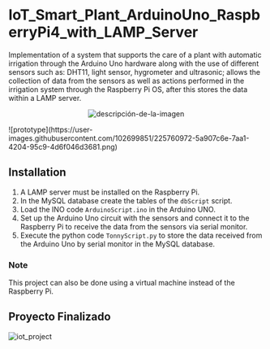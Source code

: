 # IoT_Smart_Plant_ArduinoUno_RaspberryPi4_with_LAMP_Server
Implementation of a system that supports the care of a plant with automatic irrigation through the Arduino Uno hardware along with the use of different sensors such as: DHT11, light sensor, hygrometer and ultrasonic; allows the collection of data from the sensors as well as actions performed in the irrigation system through the Raspberry Pi OS, after this stores the data within a LAMP server. 

<p align="center">
  <img src="![prototype](https://user-images.githubusercontent.com/102699851/225760972-5a907c6e-7aa1-4204-95c9-4d6f046d3681.png)" alt="descripción-de-la-imagen">
</p>
![prototype](https://user-images.githubusercontent.com/102699851/225760972-5a907c6e-7aa1-4204-95c9-4d6f046d3681.png)

## Installation

1. A LAMP server must be installed on the Raspberry Pi.
2. In the MySQL database create the tables of the `dbScript` script.
3. Load the INO code `ArduinoScript.ino` in the Arduino UNO.
4. Set up the Arduino Uno circuit with the sensors and connect it to the Raspberry Pi to receive the data from the sensors via serial monitor.
5. Execute the python code `TonnyScript.py` to store the data received from the Arduino Uno by serial monitor in the MySQL database.

### Note
This project can also be done using a virtual machine instead of the Raspberry Pi.

## Proyecto Finalizado 
![iot_project](https://user-images.githubusercontent.com/102699851/225761934-7c803d3a-d9e5-4be7-9901-2c0c022279c5.jpg)


